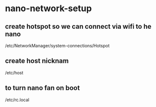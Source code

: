 # nano-network-setup

## create hotspot so we can connect via wifi to he nano
/etc/NetworkManager/system-connections/Hotspot

## create host nicknam
/etc/host

## to turn nano fan on boot
/etc/rc.local
